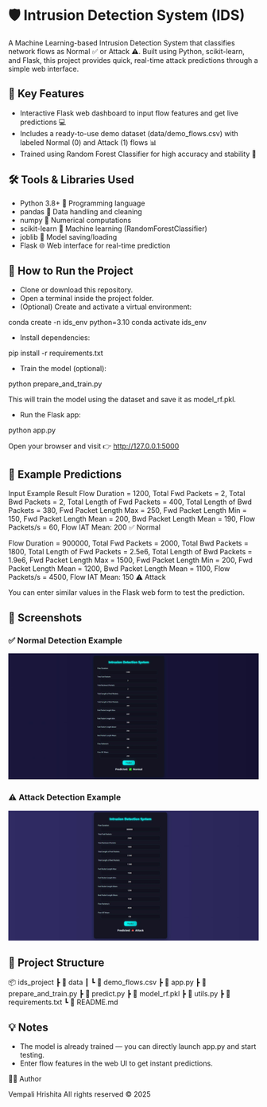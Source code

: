 # 🛡️ Intrusion Detection System (IDS)

A Machine Learning-based Intrusion Detection System that classifies network flows as Normal ✅ or Attack ⚠️.
Built using Python, scikit-learn, and Flask, this project provides quick, real-time attack predictions through a simple web interface.

## 🔹 Key Features

- Interactive Flask web dashboard to input flow features and get live predictions 💻
- Includes a ready-to-use demo dataset (data/demo_flows.csv) with labeled Normal (0) and Attack (1) flows 📊
- Trained using Random Forest Classifier for high accuracy and stability 🤖

## 🛠️ Tools & Libraries Used

- Python 3.8+ 🐍	Programming language
- pandas 📝	Data handling and cleaning
- numpy 🔢	Numerical computations
- scikit-learn 🤖	Machine learning (RandomForestClassifier)
- joblib 💾	Model saving/loading
- Flask 🌐	Web interface for real-time prediction

  
## 🚀 How to Run the Project

- Clone or download this repository.
- Open a terminal inside the project folder.
- (Optional) Create and activate a virtual environment:

conda create -n ids_env python=3.10
conda activate ids_env

- Install dependencies:

pip install -r requirements.txt

- Train the model (optional):

python prepare_and_train.py

This will train the model using the dataset and save it as model_rf.pkl.

- Run the Flask app:

python app.py

Open your browser and visit 👉 http://127.0.0.1:5000

## 🧪 Example Predictions
Input Example	Result
Flow Duration = 1200, 
Total Fwd Packets = 2, 
Total Bwd Packets = 2, 
Total Length of Fwd Packets = 400, 
Total Length of Bwd Packets = 380, 
Fwd Packet Length Max = 250, 
Fwd Packet Length Min = 150, 
Fwd Packet Length Mean = 200, 
Bwd Packet Length Mean  = 190, 
Flow Packets/s = 60, 
Flow IAT Mean: 200	✅ Normal

Flow Duration = 900000, 
Total Fwd Packets = 2000, 
Total Bwd Packets = 1800, 
Total Length of Fwd Packets = 2.5e6, 
Total Length of Bwd Packets = 1.9e6, 
Fwd Packet Length Max = 1500, 
Fwd Packet Length Min = 200, 
Fwd Packet Length Mean = 1200, 
Bwd Packet Length Mean  = 1100, 
Flow Packets/s = 4500, 
Flow IAT Mean: 150	⚠️ Attack

You can enter similar values in the Flask web form to test the prediction.

## 📸 Screenshots

### ✅ Normal Detection Example
![Normal Prediction](images/IDS_1.jpg)

### ⚠️ Attack Detection Example
![Attack Prediction](images/IDS_2.jpg)


## 📁 Project Structure
📦 ids_project
 ┣ 📂 data
 ┃ ┗ 📄 demo_flows.csv
 ┣ 📄 app.py
 ┣ 📄 prepare_and_train.py
 ┣ 📄 predict.py
 ┣ 📄 model_rf.pkl
 ┣ 📄 utils.py
 ┣ 📄 requirements.txt
 ┗ 📄 README.md

## 💡 Notes

- The model is already trained — you can directly launch app.py and start testing.
- Enter flow features in the web UI to get instant predictions.


👩‍💻 Author

Vempali Hrishita
All rights reserved © 2025
